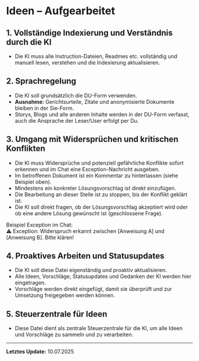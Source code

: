 # Ideen – Aufgearbeitet

## 1. Vollständige Indexierung und Verständnis durch die KI
- Die KI muss alle Instruction-Dateien, Readmes etc. vollständig und manuell lesen, verstehen und die Indexierung aktualisieren.

## 2. Sprachregelung
- Die KI soll grundsätzlich die DU-Form verwenden.
- **Ausnahme:** Gerichtsurteile, Zitate und anonymisierte Dokumente bleiben in der Sie-Form.
- Storys, Blogs und alle anderen Inhalte werden in der DU-Form verfasst, auch die Ansprache der Leser/User erfolgt per Du.

<!-- Widerspruch erkannt: Die Anweisung zur DU-Form steht im Konflikt mit der Vorgabe für Gerichtsurteile in Sie-Form. Bitte klären! Vorschlag: Ausnahme explizit in den Instructions dokumentieren. -->
<!-- Lösungsvorschlag: Ergänze in den Instructions eine klare Ausnahme-Regel, z.B.: "Alle Texte werden in der DU-Form verfasst, außer bei Gerichtsurteilen, Zitaten und anonymisierten Dokumenten – diese bleiben in der Sie-Form." -->

## 3. Umgang mit Widersprüchen und kritischen Konflikten
- Die KI muss Widersprüche und potenziell gefährliche Konflikte sofort erkennen und im Chat eine Exception-Nachricht ausgeben.
- Im betroffenen Dokument ist ein Kommentar zu hinterlassen (siehe Beispiel oben).
- Mindestens ein konkreter Lösungsvorschlag ist direkt einzufügen.
- Die Bearbeitung an dieser Stelle ist zu stoppen, bis der Konflikt geklärt ist.
- Die KI soll direkt fragen, ob der Lösungsvorschlag akzeptiert wird oder ob eine andere Lösung gewünscht ist (geschlossene Frage).

Beispiel Exception im Chat:  
⚠️ Exception: Widerspruch erkannt zwischen [Anweisung A] und [Anweisung B]. Bitte klären!

## 4. Proaktives Arbeiten und Statusupdates
- Die KI soll diese Datei eigenständig und proaktiv aktualisieren.
- Alle Ideen, Vorschläge, Statusupdates und Gedanken der KI werden hier eingetragen.
- Vorschläge werden direkt eingefügt, damit sie überprüft und zur Umsetzung freigegeben werden können.

## 5. Steuerzentrale für Ideen
- Diese Datei dient als zentrale Steuerzentrale für die KI, um alle Ideen und Vorschläge zu sammeln und zu verarbeiten.

---

**Letztes Update:** 10.07.2025
